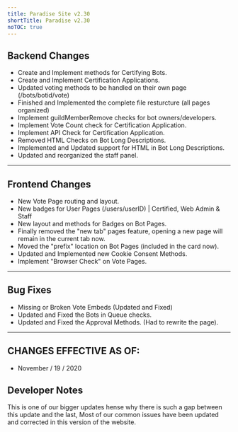 ```yaml
---
title: Paradise Site v2.30
shortTitle: Paradise v2.30
noTOC: true
---
```


## Backend Changes
* Create and Implement methods for Certifying Bots.
* Create and Implement Certification Applications.
* Updated voting methods to be handled on their own page (/bots/botid/vote)
* Finished and Implemented the complete file resturcture (all pages organized)
* Implement guildMemberRemove checks for bot owners/developers.
* Implement Vote Count check for Certification Application.
* Implement API Check for Certification Application.
* Removed HTML Checks on Bot Long Descriptions.
* Implemented and Updated support for HTML in Bot Long Descriptions.
* Updated and reorganized the staff panel.

---

## Frontend Changes
* New Vote Page routing and layout.
* New badges for User Pages (/users/userID) | Certified, Web Admin & Staff
* New layout and methods for Badges on Bot Pages.
* Finally removed the "new tab" pages feature, opening a new page will remain in the current tab now.
* Moved the "prefix" location on Bot Pages (included in the card now).
* Updated and Implemented new Cookie Consent Methods.
* Implement "Browser Check" on Vote Pages.

---

## Bug Fixes
* Missing or Broken Vote Embeds (Updated and Fixed)
* Updated and Fixed the Bots in Queue checks.
* Updated and Fixed the Approval Methods. (Had to rewrite the page).
 
---

## CHANGES EFFECTIVE AS OF:
* November / 19 / 2020

## Developer Notes
This is one of our bigger updates hense why there is such a gap between this update and the last,
Most of our common issues have been updated and corrected in this version of the website.

